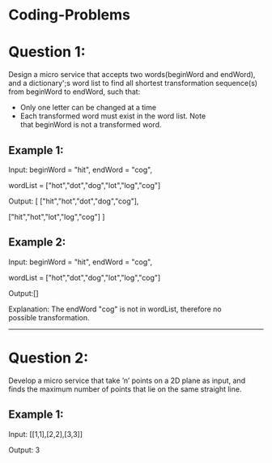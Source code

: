 # Coding-Problems

# Question 1:
Design a micro service that accepts two words(beginWord and endWord), and a dictionary';s word list to find all shortest transformation sequence(s) from beginWord to endWord, such that:
- Only one letter can be changed at a time
- Each transformed word must exist in the word list. Note that beginWord is not a transformed word.

## Example 1:
Input:
beginWord = "hit",
endWord = "cog",

wordList = ["hot","dot","dog","lot","log","cog"]


Output:
[
  ["hit","hot","dot","dog","cog"],
  
  ["hit","hot","lot","log","cog"]
]

## Example 2:
Input:
beginWord = "hit",
endWord = "cog",

wordList = ["hot","dot","dog","lot","log","cog"]

Output:[]

Explanation: The endWord &quot;cog&quot; is not in wordList, therefore no possible transformation.

----------------------------------------------------------------------------------------------------------------------------------------

# Question 2:
Develop a micro service that take ’n’ points on a 2D plane as input, and finds the maximum number of points that lie on the same straight line.

## Example 1:

Input: [[1,1],[2,2],[3,3]]

Output: 3
